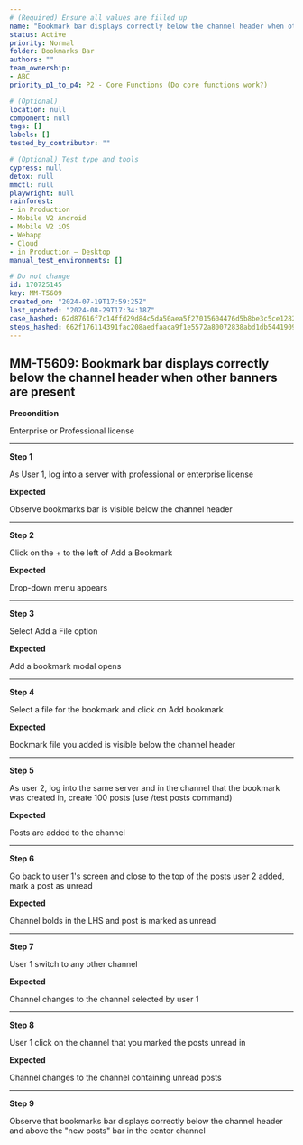 ```yaml
---
# (Required) Ensure all values are filled up
name: "Bookmark bar displays correctly below the channel header when other banners are present"
status: Active
priority: Normal
folder: Bookmarks Bar
authors: ""
team_ownership:
- ABC
priority_p1_to_p4: P2 - Core Functions (Do core functions work?)

# (Optional)
location: null
component: null
tags: []
labels: []
tested_by_contributor: ""

# (Optional) Test type and tools
cypress: null
detox: null
mmctl: null
playwright: null
rainforest:
- in Production
- Mobile V2 Android
- Mobile V2 iOS
- Webapp
- Cloud
- in Production — Desktop
manual_test_environments: []

# Do not change
id: 170725145
key: MM-T5609
created_on: "2024-07-19T17:59:25Z"
last_updated: "2024-08-29T17:34:18Z"
case_hashed: 62d87616f7c14ffd29d84c5da50aea5f27015604476d5b8be3c5ce1282b7837429b344a627ba58b7dca7968f130c1f6d
steps_hashed: 662f176114391fac208aedfaaca9f1e5572a80072838abd1db5441909dceded60045e17fef1bb11887ef6975092cf46a
---
```


<!-- (Auto-generated) Based on frontmatter's "key" and "name" -->

## MM-T5609: Bookmark bar displays correctly below the channel header when other banners are present

**Precondition**

Enterprise or Professional license

---

**Step 1**

As User 1, log into a server with professional or enterprise license

**Expected**

Observe bookmarks bar is visible below the channel header

---

**Step 2**

Click on the + to the left of Add a Bookmark

**Expected**

Drop-down menu appears

---

**Step 3**

Select Add a File option

**Expected**

Add a bookmark modal opens

---

**Step 4**

Select a file for the bookmark and click on Add bookmark

**Expected**

Bookmark file you added is visible below the channel header

---

**Step 5**

As user 2, log into the same server and in the channel that the bookmark was created in, create 100 posts (use /test posts command)

**Expected**

Posts are added to the channel

---

**Step 6**

Go back to user 1's screen and close to the top of the posts user 2 added, mark a post as unread

**Expected**

Channel bolds in the LHS and post is marked as unread

---

**Step 7**

User 1 switch to any other channel

**Expected**

Channel changes to the channel selected by user 1

---

**Step 8**

User 1 click on the channel that you marked the posts unread in

**Expected**

Channel changes to the channel containing unread posts

---

**Step 9**

Observe that bookmarks bar displays correctly below the channel header and above the "new posts" bar in the center channel
